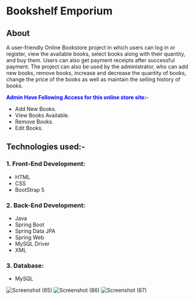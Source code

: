# Bookshelf Emporium  

## About 
 
A user-friendly Online Bookstore project in which users can log in or register, view the available books, select books along with their quantity, and buy them. Users can also get payment receipts after successful payment. The project can also be used by the administrator, who can add new books, remove books, increase and decrease the quantity of books, change the price of the books as well as maintain the selling history of books.

<span style="color:blue">**Admin Have Following Access for this online store site:-**</span> 
- Add New Books.
- View Books Available.
- Remove Books. 
- Edit Books. 

## Technologies used:-

### 1. Front-End Development:
- HTML
- CSS
- BootStrap 5

### 2. Back-End Development:
- Java 
- Spring Boot
- Spring Data JPA
- Spring Web
- MySQL Driver
- XML

### 3. Database:
- MySQL
  
![Screenshot (85)](https://github.com/omkarkulkarni2704/BookshelfEmporium/assets/89896505/dc393a97-7475-42e8-adc7-35b13b62f821)
![Screenshot (86)](https://github.com/omkarkulkarni2704/BookshelfEmporium/assets/89896505/7e93f3c4-546d-4bf9-a9df-e8306b8d9e70)
![Screenshot (87)](https://github.com/omkarkulkarni2704/BookshelfEmporium/assets/89896505/c802c79d-c496-4a1c-8aaa-f92006b8f4ab)

